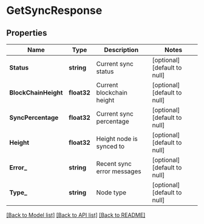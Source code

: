 # GetSyncResponse

## Properties
Name | Type | Description | Notes
------------ | ------------- | ------------- | -------------
**Status** | **string** | Current sync status | [optional] [default to null]
**BlockChainHeight** | **float32** | Current blockchain height | [optional] [default to null]
**SyncPercentage** | **float32** | Current sync percentage | [optional] [default to null]
**Height** | **float32** | Height node is synced to | [optional] [default to null]
**Error_** | **string** | Recent sync error messages | [optional] [default to null]
**Type_** | **string** | Node type | [optional] [default to null]

[[Back to Model list]](../README.md#documentation-for-models) [[Back to API list]](../README.md#documentation-for-api-endpoints) [[Back to README]](../README.md)


